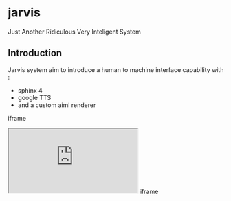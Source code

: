 jarvis
======

Just Another Ridiculous Very Inteligent System

Introduction
------------

Jarvis system aim to introduce a human to machine interface capability with :
- sphinx 4
- google TTS
- and a custom aiml renderer

iframe
<iframe src="http://www.w3schools.com"></iframe>
iframe
